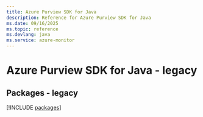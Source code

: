 ```yaml
---
title: Azure Purview SDK for Java
description: Reference for Azure Purview SDK for Java
ms.date: 09/16/2025
ms.topic: reference
ms.devlang: java
ms.service: azure-monitor
---
```

# Azure Purview SDK for Java - legacy
## Packages - legacy
[!INCLUDE [packages](purview-index.md)]